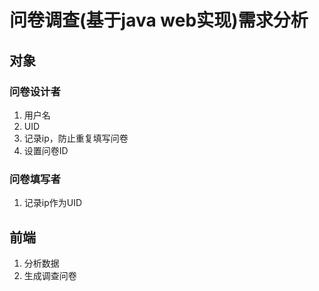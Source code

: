 # 问卷调查(基于java web实现)需求分析

## 对象

### 问卷设计者

1. 用户名
2. UID
3. 记录ip，防止重复填写问卷
4. 设置问卷ID

### 问卷填写者

1. 记录ip作为UID

## 前端

1. 分析数据
2. 生成调查问卷

